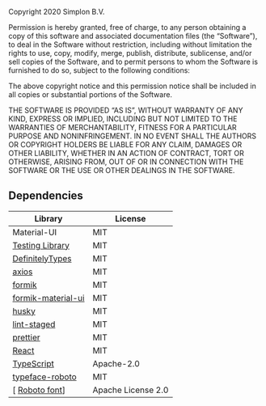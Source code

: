Copyright 2020 Simplon B.V.

Permission is hereby granted, free of charge, to any person obtaining a copy of this software
and associated documentation files (the “Software”), to deal in the Software without
restriction, including without limitation the rights to use, copy, modify, merge, publish,
distribute, sublicense, and/or sell copies of the Software, and to permit persons to whom the
Software is furnished to do so, subject to the following conditions:

The above copyright notice and this permission notice shall be included in all copies or
substantial portions of the Software.

THE SOFTWARE IS PROVIDED “AS IS”, WITHOUT WARRANTY OF ANY KIND, EXPRESS OR IMPLIED, INCLUDING
BUT NOT LIMITED TO THE WARRANTIES OF MERCHANTABILITY, FITNESS FOR A PARTICULAR PURPOSE AND
NONINFRINGEMENT. IN NO EVENT SHALL THE AUTHORS OR COPYRIGHT HOLDERS BE LIABLE FOR ANY CLAIM,
DAMAGES OR OTHER LIABILITY, WHETHER IN AN ACTION OF CONTRACT, TORT OR OTHERWISE, ARISING FROM,
OUT OF OR IN CONNECTION WITH THE SOFTWARE OR THE USE OR OTHER DEALINGS IN THE SOFTWARE.


## Dependencies

| Library | License |
| -- | -- |
| Material-UI | MIT |
| [Testing Library](https://testing-library.com) | MIT |
| [DefinitelyTypes](https://github.com/DefinitelyTyped/DefinitelyTyped/) | MIT |
| [axios](https://github.com/axios/axios) | MIT |
| [formik](https://jaredpalmer.com/formik) | MIT |
| [formik-material-ui](https://stackworx.github.io/formik-material-ui/) | MIT |
| [husky](https://github.com/typicode/husky) | MIT |
| [lint-staged](https://github.com/okonet/lint-staged]) | MIT |
| [prettier](https://prettier.io/) | MIT |
| [React](https://reactjs.org/) | MIT |
| [TypeScript](https://www.typescriptlang.org/) | Apache-2.0 |
| [typeface-roboto](https://github.com/KyleAMathews/typefaces/tree/master/packages/roboto) | MIT |
[ [Roboto font](https://fonts.google.com/specimen/Roboto)] | Apache License 2.0 |
